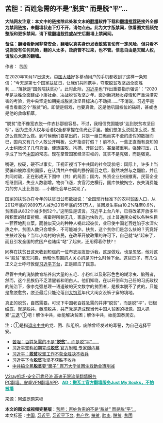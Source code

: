  <h2>苦胆：百姓急需的不是“脱贫” 而是脱“平”…</h2> <p class="notice"><b>大陆网友注意：本文中的链接除此处和文末的<a href="https://github.com/bannedbook/fanqiang" >翻墙</a>软件下载和<a href="https://github.com/killgcd/justmysocks/blob/master/README.md">翻墙推荐</a>链接外全部为禁网链接，未翻墙状态下打不开，请勿点击。此为文字版禁闻，欲看图文视频完整版和更多禁闻，请下载<a href="https://github.com/bannedbook/fanqiang">翻墙软件或APP</a>后翻墙上禁闻网。</p><p>备注：翻墙看新闻非常安全，翻墙以真实身份发表敏感言论有一定风险，但只看不说则没有任何风险，翻的人太多，政府管不过来，也不管。信息自由是天赋人权，请放心大胆的翻墙。</b></p>  <div class="entry"> <p>作者： 苦胆</p> <p>在2020年10月17日这天，<span class='wp_keywordlink_affiliate'><a href="https://www.bannedbook.org/" title="中国" target="_blank">中国</a></span><span class='wp_keywordlink_affiliate'><a href="https://www.bannedbook.org/" title="大陆" target="_blank">大陆</a></span>好多移动用户的手机都收到了这样一条短信：“今天是第七个国家<a href="https://www.bannedbook.org/bnews/tag/%E6%89%B6%E8%B4%AB/" class="st_tag internal_tag" rel="tag" title="标签 扶贫 下的日志">扶贫</a>日，让我们共同携手，夺取<a href="https://www.bannedbook.org/bnews/tag/%E8%84%B1%E8%B4%AB/" class="st_tag internal_tag" rel="tag" title="标签 脱贫 下的日志">脱贫</a>攻坚战全面胜利……”落款是“国务院扶贫办”。此时此际，<a href="https://www.bannedbook.org/bnews/tag/%e4%b9%a0%e8%bf%91%e5%b9%b3/" class="st_tag internal_tag" rel="tag" title="标签 习近平 下的日志">习近平</a>也“作出重要指示强调”：“2020年是决胜全面建成小康社会、决战脱贫攻坚之年。面对新冠<a href="https://www.bannedbook.org/bnews/tag/%e8%82%ba%e7%82%8e/" class="st_tag internal_tag" rel="tag" title="标签 肺炎 下的日志">肺炎</a>疫情和严重洪涝灾害的考验，党中央坚定如期完成脱贫攻坚目标决心不动摇……”不消说，习近平是相当看重这个“脱贫”的。即使是假戏，也要真做，这是他巩固权位的砝码，甚或也是他的救命稻草。</p>  <p>“脱贫”绝不像宽衣脱一件衣衫那般容易。不过，我相信党国能够“达到脱贫攻坚目标”，因为生杀大权与话语权全都掌握在伟光正手里。他们想怎么说就怎么说，想怎么做就怎么做。到时候他们要拿出的，只是一组口惠而实不至的虚假的数据而已，国内又有几个人敢公开叫板，公开指谬打假？！前不久，一些正直而有良知的人士稍微说了几句真话，便遭围攻、拘捕、开除公职，甚至被重判。强硬打压，几乎成了当代<a href="https://www.bannedbook.org/bnews/tag/%E4%B8%AD%E5%9B%BD/" class="st_tag internal_tag" rel="tag" title="标签 中国 下的日志">中国</a>的常态。现在掌管国家经济实权的，其实不是克强，而是强克。</p> <p>嘴硬，权硬，硬不过事实。正视正视当下中共国的社会现状吧：国际上，许多上当受骗和被欺凌的国家，在认清共产中国的狰狞面目之后，毅然决然与之翻脸，并且共同对敌，正在形成天下围中（共）的局面；国内，外资企业纷纷撤离，民营企业相继倒闭，失业人数剧增，物价飞涨，贪官污吏横行，国库快被掏空，丧失消费能力的穷人比比皆是……小糠社会早已实现了。</p>  <p>国家的扶贫办在今年的扶贫日公布数据说：“全国现行标准下的农村<a href="https://www.bannedbook.org/bnews/tag/%E8%B4%AB%E5%9B%B0/" class="st_tag internal_tag" rel="tag" title="标签 贫困 下的日志">贫困</a>人口，从2012年底的9899万人减为2019年底的551万人，贫困发生率由10.2%降至0.6%，贫困县从832个减少到52个。”这明显是谎言。习近平上台八年，已将改革开放多年所积累的财富折腾、挥霍得所剩无几，家底也快败光，加上普通民众被以各种名目一茬茬地割韭菜，而貌似天灾的种种人祸此起彼伏，业已使中国老百姓陷于水深火热之中，贫困人数只会增多，不可能减少。扶贫，这个贫你们是怎么扶的？究竟好生扶过没有？当年小岗村的农民，在改革开放政策的许可下，自己就“站”起来了，而且引发全国的贫困户也陆续“站”了起来，还用得着你扶?！</p> <p>同样在扶贫日这天收到短信的一位布衣朋友告诉我，这是做戏，也是忽悠，他对这种“脱贫”毫无兴趣，他和他周围的人关心的是习什么时候下台。这些日子，有几位正义之士呼吁敦促<a href="https://www.bannedbook.org/bnews/tag/%e4%b9%a0%e8%bf%91%e5%b9%b3%e4%b8%8b%e5%8f%b0/" class="st_tag internal_tag" rel="tag" title="标签 习近平下台 下的日志">习近平下台</a>，正是顺应了民意。</p>  <p>尽管中共的洗脑教育培养出大量的五毛、小粉红以及形形色色的糊涂虫、脑残者，然而，这个民族仍不乏清醒者和明白人。他们知晓，在以开倒车为己任的习氏政权的统治下，像李克强总理一语道破的天文数字的贫困者，是根本脱不了贫的，只能是愈脱愈贫，脱至最后只能沦落到<span class='wp_keywordlink'><a href="https://www.bannedbook.org/forum2/topic255.html" title="墓碑──中国六十年代大饥荒纪实" target="_blank">大饥荒</a></span>年代大闺女没裤子穿的境地。</p> <p>真正的脱贫，自然需要。可现下中国老百姓急需的并非“脱贫”，而是脱“平”，归根结底，就是脱共，亟须脱共，<a href="https://www.bannedbook.org/bnews/tag/%e5%85%b1%e4%ba%a7%e5%85%9a/" class="st_tag internal_tag" rel="tag" title="标签 共产党 下的日志">共产党</a>是造成现当代中国人贫困的根源。国人抓紧“<span class='wp_keywordlink'><a href="http://tuidang.epochtimes.com/" title="三退-退出党团队" rel="nofollow" target="_blank">三退</a></span>”①吧！解体中共，始能解决贫困；解体中共，始能国泰民安。</p>  <p>注：①是指<span class='wp_keywordlink'><a href="http://tuidang.epochtimes.com/" title="退出中共" target="_blank">退出中共</a></span>的党、团、队组织，废除曾经发过的毒誓，为自己选择平安。</p> <ul class='op-related-articles' title='相关阅读'> <li><a href='https://www.bannedbook.org/bnews/baitai/20201021/1417673.html' target='_blank'>苦胆：百姓急需的不是“<b>脱贫</b>”，而是脱“平”……</a></li> <li><a href='https://www.bannedbook.org/bnews/comments/20201018/1415957.html' target='_blank'>习近平坚称如期完成<b>脱贫</b> 官方附和 专家爆内幕</a></li> <li><a href='https://www.bannedbook.org/bnews/baitai/20201017/1415722.html' target='_blank'>习近平：<b>脱贫</b>攻坚工作不获全胜决不收兵</a></li> <li><a href='https://www.bannedbook.org/bnews/headline/20201017/1415700.html' target='_blank'>习近平下令<b>脱贫</b>攻坚不获胜不收兵</a></li> <li><a href='https://www.bannedbook.org/bnews/comments/20201011/1411746.html' target='_blank'>中共搞全民<b>脱贫</b>要“面子” 百万大学贫困生救助金遭削减</a></li> </ul> <p class="texttj"> <a href="https://www.bannedbook.org/forum23/topic22702.html" target="_blank">V2ray机场-安全可靠经济 高速无限流量翻墙服务</a><br/> <a href="https://github.com/bannedbook/fanqiang/wiki/%E7%A6%81%E9%97%BB%E7%BD%91%E5%AE%89%E5%8D%93%E7%BF%BB%E5%A2%99%E6%96%B0%E9%97%BBAPP" target="_blank">PC翻墙、安卓VPN翻墙APP</a>、<span onclick="window.open('https://github.com/killgcd/justmysocks/blob/master/README.md')" style="font-weight:bold;color:#00A191;cursor:pointer;text-decoration:underline;outline:none">AD：搬瓦工官方翻墙服务Just My Socks，不怕被墙</span></p><p> 来源：<a href="https://www.aboluowang.com/2020/1024/1515516.html" target="_blank">阿波罗网</a>来稿 </p><a name='sharetosocial'></a>       <div><b>本文的图文或视频完整版</b>：<a href='https://www.bannedbook.org/bnews/comments/20201024/1419278.html'>苦胆：百姓急需的不是“脱贫” 而是脱“平”…</a></div>  </div><!--END ENTRY--> <div class="postfooter"> <div>本文标签：<a href="https://www.bannedbook.org/bnews/tag/%E4%B8%AD%E5%9B%BD/" rel="tag">中国</a>, <a href="https://www.bannedbook.org/bnews/tag/%e4%b9%a0%e8%bf%91%e5%b9%b3/" rel="tag">习近平</a>, <a href="https://www.bannedbook.org/bnews/tag/%e4%b9%a0%e8%bf%91%e5%b9%b3%e4%b8%8b%e5%8f%b0/" rel="tag">习近平下台</a>, <a href="https://www.bannedbook.org/bnews/tag/%e5%85%b1%e4%ba%a7%e5%85%9a/" rel="tag">共产党</a>, <a href="https://www.bannedbook.org/bnews/tag/%E6%89%B6%E8%B4%AB/" rel="tag">扶贫</a>, <a href="https://www.bannedbook.org/bnews/tag/%e8%82%ba%e7%82%8e/" rel="tag">肺炎</a>, <a href="https://www.bannedbook.org/bnews/tag/%E8%84%B1%E8%B4%AB/" rel="tag">脱贫</a>, <a href="https://www.bannedbook.org/bnews/tag/%E8%B4%AB%E5%9B%B0/" rel="tag">贫困</a></div>  </div><!--END POSTFOOTER--> 
